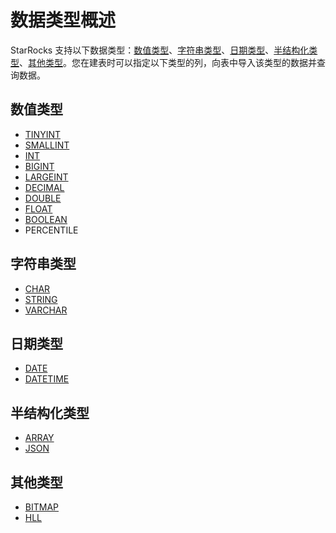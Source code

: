 # 数据类型概述

StarRocks 支持以下数据类型：[数值类型](#数值类型)、[字符串类型](#字符串类型)、[日期类型](#日期类型)、[半结构化类型](#半结构化类型)、[其他类型](#其他类型)。您在建表时可以指定以下类型的列，向表中导入该类型的数据并查询数据。

## 数值类型

- [TINYINT](/sql-reference/sql-statements/data-types/TINYINT.md)
- [SMALLINT](/sql-reference/sql-statements/data-types/SMALLINT.md)
- [INT](/sql-reference/sql-statements/data-types/INT.md)
- [BIGINT](/sql-reference/sql-statements/data-types/BIGINT.md)
- [LARGEINT](/sql-reference/sql-statements/data-types/LARGEINT.md)
- [DECIMAL](/sql-reference/sql-statements/data-types/DECIMAL.md)
- [DOUBLE](/sql-reference/sql-statements/data-types/DOUBLE.md)
- [FLOAT](/sql-reference/sql-statements/data-types/FLOAT.md)
- [BOOLEAN](/sql-reference/sql-statements/data-types/BOOLEAN.md)
- PERCENTILE

## 字符串类型

- [CHAR](/sql-reference/sql-statements/data-types/CHAR.md)
- [STRING](/sql-reference/sql-statements/data-types/STRING.md)
- [VARCHAR](/sql-reference/sql-statements/data-types/VARCHAR.md)

## 日期类型

- [DATE](/sql-reference/sql-statements/data-types/DATE.md)
- [DATETIME](/sql-reference/sql-statements/data-types/DATETIME.md)

## 半结构化类型

- [ARRAY](/sql-reference/sql-statements/data-types/Array.md)
- [JSON](/sql-reference/sql-statements/data-types/JSON.md)

## 其他类型

- [BITMAP](/sql-reference/sql-statements/data-types/BITMAP.md)
- [HLL](/sql-reference/sql-statements/data-types/HLL.md)

